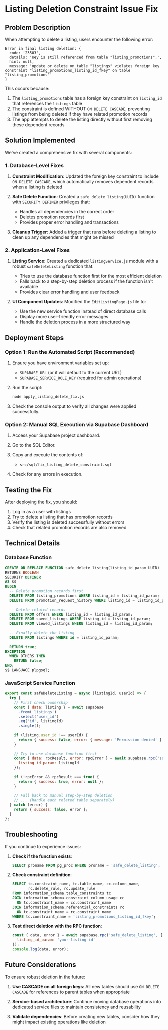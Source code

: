 # Listing Deletion Constraint Issue Fix

## Problem Description

When attempting to delete a listing, users encounter the following error:

```
Error in final listing deletion: {
  code: '23503',
  details: 'Key is still referenced from table "listing_promotions".',
  hint: null,
  message: 'update or delete on table "listings" violates foreign key constraint "listing_promotions_listing_id_fkey" on table "listing_promotions"'
}
```

This occurs because:

1. The `listing_promotions` table has a foreign key constraint on `listing_id` that references the `listings` table
2. The constraint is defined WITHOUT `ON DELETE CASCADE`, preventing listings from being deleted if they have related promotion records
3. The app attempts to delete the listing directly without first removing these dependent records

## Solution Implemented

We've created a comprehensive fix with several components:

### 1. Database-Level Fixes

1. **Constraint Modification**: Updated the foreign key constraint to include `ON DELETE CASCADE`, which automatically removes dependent records when a listing is deleted

2. **Safe Delete Function**: Created a `safe_delete_listing(UUID)` function with `SECURITY DEFINER` privileges that:
   - Handles all dependencies in the correct order
   - Deletes promotion records first
   - Provides proper error handling and transactions

3. **Cleanup Trigger**: Added a trigger that runs before deleting a listing to clean up any dependencies that might be missed

### 2. Application-Level Fixes

1. **Listing Service**: Created a dedicated `listingService.js` module with a robust `safeDeleteListing` function that:
   - Tries to use the database function first for the most efficient deletion
   - Falls back to a step-by-step deletion process if the function isn't available
   - Provides clear error handling and user feedback

2. **UI Component Updates**: Modified the `EditListingPage.js` file to:
   - Use the new service function instead of direct database calls
   - Display more user-friendly error messages
   - Handle the deletion process in a more structured way

## Deployment Steps

### Option 1: Run the Automated Script (Recommended)

1. Ensure you have environment variables set up:
   - `SUPABASE_URL` (or it will default to the current URL)
   - `SUPABASE_SERVICE_ROLE_KEY` (required for admin operations)

2. Run the script:
   ```bash
   node apply_listing_delete_fix.js
   ```

3. Check the console output to verify all changes were applied successfully.

### Option 2: Manual SQL Execution via Supabase Dashboard

1. Access your Supabase project dashboard.

2. Go to the SQL Editor.

3. Copy and execute the contents of:
   - `src/sql/fix_listing_delete_constraint.sql`

4. Check for any errors in execution.

## Testing the Fix

After deploying the fix, you should:

1. Log in as a user with listings
2. Try to delete a listing that has promotion records
3. Verify the listing is deleted successfully without errors
4. Check that related promotion records are also removed

## Technical Details

### Database Function

```sql
CREATE OR REPLACE FUNCTION safe_delete_listing(listing_id_param UUID)
RETURNS BOOLEAN
SECURITY DEFINER
AS $$
BEGIN
  -- Delete promotion records first
  DELETE FROM listing_promotions WHERE listing_id = listing_id_param;
  DELETE FROM promotion_request_history WHERE listing_id = listing_id_param;
  
  -- Delete related records
  DELETE FROM offers WHERE listing_id = listing_id_param;
  DELETE FROM saved_listings WHERE listing_id = listing_id_param;
  DELETE FROM viewed_listings WHERE listing_id = listing_id_param;
  
  -- Finally delete the listing
  DELETE FROM listings WHERE id = listing_id_param;
  
  RETURN true;
EXCEPTION
  WHEN OTHERS THEN
    RETURN false;
END;
$$ LANGUAGE plpgsql;
```

### JavaScript Service Function

```javascript
export const safeDeleteListing = async (listingId, userId) => {
  try {
    // First check ownership
    const { data: listing } = await supabase
      .from('listings')
      .select('user_id')
      .eq('id', listingId)
      .single();
      
    if (listing.user_id !== userId) {
      return { success: false, error: { message: 'Permission denied' } };
    }
    
    // Try to use database function first
    const { data: rpcResult, error: rpcError } = await supabase.rpc('safe_delete_listing', {
      listing_id_param: listingId
    });
    
    if (!rpcError && rpcResult === true) {
      return { success: true, error: null };
    }
    
    // Fall back to manual step-by-step deletion
    // ... (handle each related table separately)
  } catch (error) {
    return { success: false, error };
  }
};
```

## Troubleshooting

If you continue to experience issues:

1. **Check if the function exists**:
   ```sql
   SELECT proname FROM pg_proc WHERE proname = 'safe_delete_listing';
   ```

2. **Check constraint definition**:
   ```sql
   SELECT tc.constraint_name, tc.table_name, cc.column_name, 
          rc.delete_rule, rc.update_rule
   FROM information_schema.table_constraints tc
   JOIN information_schema.constraint_column_usage cc
     ON tc.constraint_name = cc.constraint_name
   JOIN information_schema.referential_constraints rc
     ON tc.constraint_name = rc.constraint_name
   WHERE tc.constraint_name = 'listing_promotions_listing_id_fkey';
   ```

3. **Test direct deletion with the RPC function**:
   ```javascript
   const { data, error } = await supabase.rpc('safe_delete_listing', {
     listing_id_param: 'your-listing-id'
   });
   console.log(data, error);
   ```

## Future Considerations

To ensure robust deletion in the future:

1. **Use CASCADE on all foreign keys**: All new tables should use `ON DELETE CASCADE` for references to parent tables when appropriate

2. **Service-based architecture**: Continue moving database operations into dedicated service files to maintain consistency and reusability

3. **Validate dependencies**: Before creating new tables, consider how they might impact existing operations like deletion 
